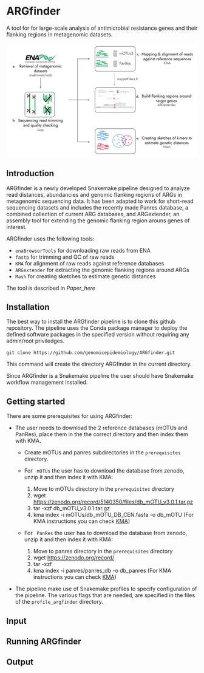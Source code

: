 # ARGfinder
A tool for for large-scale analysis of antimicrobial resistance genes and their flanking regions in metagenomic datasets.

<img src="ARGfinder_pipeline.png" alt="ARGfinder pipeline">

## Introduction

ARGfinder is a newly developed Snakemake pipeline designed to analyze read distances, abundancies and genomic flanking regions of ARGs in metagenomic sequencing data. It has been adapted to work for short-read sequencing datasets and includes the recently made Panres database, a combined collection of current ARG databases, and ARGextender, an assembly tool for extending the genomic flanking region arouns genes of interest.

ARGfinder uses the following tools:


* ``` enaBrowserTools ``` for downloading raw reads from ENA
* ``` fastp ``` for trimming and QC of raw reads
* ``` KMA ``` for alignment of raw reads against reference databases
* ``` ARGextender ``` for extracting the genomic flanking regions around ARGs
* ``` Mash ``` for creating sketches to estimate genetic distances


The tool is described in *Paper_here*

## Installation

The best way to install the ARGfinder pipeline is to clone this github repository. The pipeline uses the Conda package manager to deploy the defined software packages in the specified version without requiring any admin/root priviledges.

```
git clone https://github.com/genomicepidemiology/ARGfinder.git
```
This command will create the directory ARGfinder in the current directory.

Since ARGfinder is a Snakemake pipeline the user should have Snakemake workflow management installed. 

## Getting started

There are some prerequisites for using ARGfinder:

* The user needs to download the 2 reference databases (mOTUs and PanRes), place them in the the correct directory and then index them with KMA. 

	* Create mOTUs and panres subdirectories in the ``` prerequisites ``` directory.

	* For ``` mOTUs``` the user has to download the database from zenodo, unzip it and then index it with KMA:
		1. Move to mOTUs directory in the ``` prerequisites ``` directory
		2. wget https://zenodo.org/record/5140350/files/db_mOTU_v3.0.1.tar.gz
		3. tar -xzf db_mOTU_v3.0.1.tar.gz
		4. kma index -i mOTUs/db_mOTU_DB_CEN.fasta -o db_mOTU (For KMA instructions you can check  <a href="https://bitbucket.org/genomicepidemiology/kma/src/master/">KMA</a>)

	* For ``` PanRes``` the user has to download the database from zenodo, unzip it and then index it with KMA:
		1. Move to panres directory in the ``` prerequisites ``` directory
		2. wget https://zenodo.org/record/
		3. tar -xzf 
		4. kma index -i panres/panres_db -o db_panres (For KMA instructions you can check  <a href="https://bitbucket.org/genomicepidemiology/kma/src/master/">KMA</a>)

* The pipeline make use of Snakemake profiles to specify configuration of the pipeline. The various flags that are needed, are specified in the files of the ``` profile_argfinder ``` directory.

## Input

## Running ARGfinder

## Output